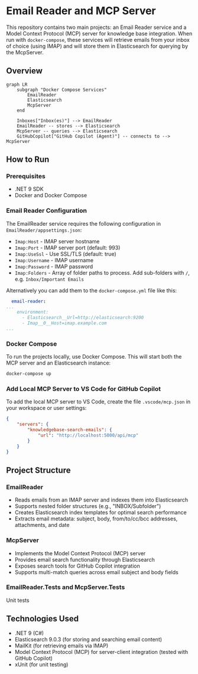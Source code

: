 # Email Reader and MCP Server

This repository contains two main projects: an Email Reader service and a Model Context Protocol (MCP) server for
knowledge base integration. When run with `docker-compose`, these services will retrieve emails from your inbox of
choice (using IMAP) and will store them in Elasticsearch for querying by the McpServer.

## Overview

```mermaid
graph LR
    subgraph "Docker Compose Services"
        EmailReader
        Elasticsearch
        McpServer
    end

    Inboxes["Inbox(es)"] --> EmailReader
    EmailReader -- stores --> Elasticsearch
    McpServer -- queries --> Elasticsearch
    GitHubCopilot["GitHub Copilot (Agent)"] -- connects to --> McpServer
```

## How to Run

### Prerequisites

- .NET 9 SDK
- Docker and Docker Compose

### Email Reader Configuration

The EmailReader service requires the following configuration in `EmailReader/appsettings.json`:

- `Imap:Host` - IMAP server hostname
- `Imap:Port` - IMAP server port (default: 993)
- `Imap:UseSsl` - Use SSL/TLS (default: true)
- `Imap:Username` - IMAP username
- `Imap:Password` - IMAP password
- `Imap:Folders` - Array of folder paths to process. Add sub-folders with `/`, e.g. `Inbox/Important Emails`

Alternatively you can add them to the `docker-compose.yml` file like this:

```yaml
  email-reader:
...
    environment:
      - Elasticsearch__Url=http://elasticsearch:9200
      - Imap__0__Host=imap.example.com
...
```

### Docker Compose

To run the projects locally, use Docker Compose. This will start both the MCP server and an Elasticsearch instance:

```bash
docker-compose up
```

### Add Local MCP Server to VS Code for GitHub Copilot

To add the local MCP server to VS Code, create the file `.vscode/mcp.json` in your workspace or user settings:

```json
{
    "servers": {
        "knowledgebase-search-emails": {
            "url": "http://localhost:5000/api/mcp"
        }
    }
}
```

## Project Structure

### EmailReader
- Reads emails from an IMAP server and indexes them into Elasticsearch
- Supports nested folder structures (e.g., "INBOX/Subfolder")
- Creates Elasticsearch index templates for optimal search performance
- Extracts email metadata: subject, body, from/to/cc/bcc addresses, attachments, and date

### McpServer
- Implements the Model Context Protocol (MCP) server
- Provides email search functionality through Elasticsearch
- Exposes search tools for GitHub Copilot integration
- Supports multi-match queries across email subject and body fields

### EmailReader.Tests and McpServer.Tests
Unit tests

## Technologies Used

- .NET 9 (C#)
- Elasticsearch 9.0.3 (for storing and searching email content)
- MailKit (for retrieving emails via IMAP)
- Model Context Protocol (MCP) for server-client integration (tested with GitHub Copilot)
- xUnit (for unit testing)
